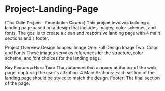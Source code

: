 # Project-Landing-Page
 [The Odin Project - Foundation Course]
This project involves building a landing page based on a design that includes images, color schemes, and fonts. The goal is to create a clean and responsive landing page with 4 main sections and a footer.

Project Overview
Design Images:
Image One: Full Design
Image Two: Color and Fonts
These images serve as references for the structure, color scheme, and font choices for the landing page.

Key Features:
Hero Text: The statement that appears at the top of the web page, capturing the user's attention.
4 Main Sections: Each section of the landing page should be styled to match the design.
Footer: The final section of the page.
